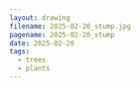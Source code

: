 ```yaml
---
layout: drawing
filename: 2025-02-20_stump.jpg
pagename: 2025-02-20_stump
date: 2025-02-20
tags:
  - trees
  - plants
---
```

